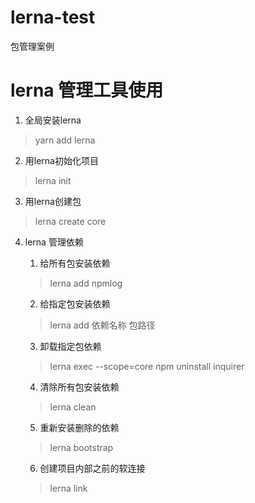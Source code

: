 # lerna-test
包管理案例
# lerna 管理工具使用

1. 全局安装lerna
> yarn add lerna

2. 用lerna初始化项目
> lerna init

3. 用lerna创建包

> lerna create core

4. lerna 管理依赖
    1. 给所有包安装依赖
    > lerna add npmlog
    2. 给指定包安装依赖
    > lerna add 依赖名称 包路径
    3. 卸载指定包依赖
    > lerna exec --scope=core  npm uninstall inquirer
    4. 清除所有包安装依赖
    > lerna clean

    5. 重新安装删除的依赖
    > lerna bootstrap
    6. 创建项目内部之前的软连接
    > lerna link